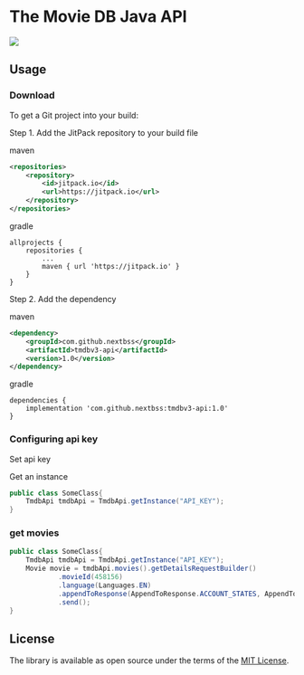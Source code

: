 # The Movie DB Java API


[![](https://img.shields.io/badge/nextbss-opensource-blue.svg)](https://www.nextbss.co.ao)

Usage
---------------


### Download
To get a Git project into your build:


Step 1. Add the JitPack repository to your build file


maven
```xml
<repositories>
    <repository>
        <id>jitpack.io</id>
        <url>https://jitpack.io</url>
    </repository>
</repositories>
```

gradle
```
allprojects {
    repositories {
        ...
        maven { url 'https://jitpack.io' }
    }
}
```


Step 2. Add the dependency


maven 
```xml
<dependency>
    <groupId>com.github.nextbss</groupId>
    <artifactId>tmdbv3-api</artifactId>
    <version>1.0</version>
</dependency>
```


gradle
```
dependencies {
    implementation 'com.github.nextbss:tmdbv3-api:1.0'
}
```


### Configuring api key
Set api key

Get an instance
```java
public class SomeClass{
    TmdbApi tmdbApi = TmdbApi.getInstance("API_KEY");
}
```

### get movies
```java
public class SomeClass{
    TmdbApi tmdbApi = TmdbApi.getInstance("API_KEY");
    Movie movie = tmdbApi.movies().getDetailsRequestBuilder()
            .movieId(458156)
            .language(Languages.EN)
            .appendToResponse(AppendToResponse.ACCOUNT_STATES, AppendToResponse.ALTERNATIVE_TITLES)
            .send();
}
```

License
----------------


The library is available as open source under the terms of the [MIT License](http://opensource.org/licenses/MIT).
